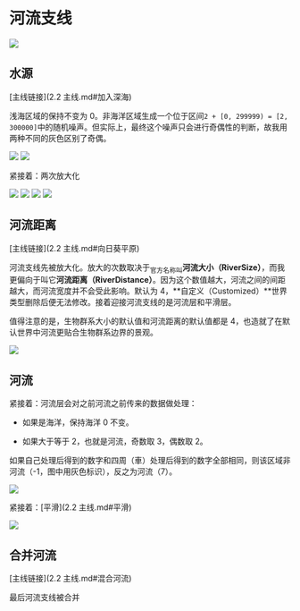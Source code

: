 # 河流支线

![](../resources/layers/river/0.png)

## 水源

[主线链接](2.2 主线.md#加入深海)

浅海区域的保持不变为 0。非海洋区域生成一个位于区间`2 + [0, 299999) = [2, 300000]`中的随机噪声。但实际上，最终这个噪声只会进行奇偶性的判断，故我用两种不同的灰色区别了奇偶。

![](../resources/layers/river/1.png)
![](../resources/layers/river/2.png)

紧接着：两次放大化

![](../resources/layers/river/3.png)
![](../resources/layers/river/4.png)
![](../resources/layers/river/5.png)
![](../resources/layers/river/6.png)

## 河流距离

[主线链接](2.2 主线.md#向日葵平原)

河流支线先被放大化。放大的次数取决于<sub>官方名称叫</sub>**河流大小（RiverSize）**，而我更偏向于叫它**河流距离（RiverDistance）**。因为这个数值越大，河流之间的间距越大，而河流宽度并不会受此影响。默认为 4，**自定义（Customized）**世界类型删除后便无法修改。接着迎接河流支线的是河流层和平滑层。

值得注意的是，生物群系大小的默认值和河流距离的默认值都是 4，也造就了在默认世界中河流更贴合生物群系边界的景观。

![](../resources/layers/river/7.png)

## 河流

紧接着：河流层会对之前河流之前传来的数据做处理：

- 如果是海洋，保持海洋 0 不变。

- 如果大于等于 2，也就是河流，奇数取 3，偶数取 2。

如果自己处理后得到的数字和四周（車）处理后得到的数字全部相同，则该区域非河流（-1，图中用灰色标识），反之为河流（7）。

![](../resources/layers/river/8.png)

紧接着：[平滑](2.2 主线.md#平滑)

![](../resources/layers/main/30.png)

## 合并河流

[主线链接](2.2 主线.md#混合河流)

最后河流支线被合并